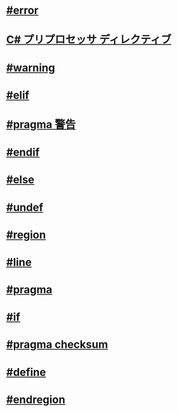 # [#error](preprocessor-error.md)
# [C# プリプロセッサ ディレクティブ](index.md)
# [#warning](preprocessor-warning.md)
# [#elif](preprocessor-elif.md)
# [#pragma 警告](preprocessor-pragma-warning.md)
# [#endif](preprocessor-endif.md)
# [#else](preprocessor-else.md)
# [#undef](preprocessor-undef.md)
# [#region](preprocessor-region.md)
# [#line](preprocessor-line.md)
# [#pragma](preprocessor-pragma.md)
# [#if](preprocessor-if.md)
# [#pragma checksum](preprocessor-pragma-checksum.md)
# [#define](preprocessor-define.md)
# [#endregion](preprocessor-endregion.md)
